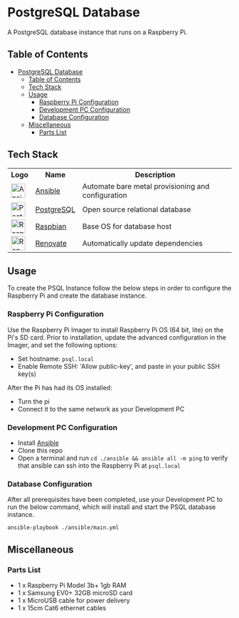 # PostgreSQL Database

A PostgreSQL database instance that runs on a Raspberry Pi.

## Table of Contents

<!-- TOC -->
* [PostgreSQL Database](#postgresql-database)
  * [Table of Contents](#table-of-contents)
  * [Tech Stack](#tech-stack)
  * [Usage](#usage)
    * [Raspberry Pi Configuration](#raspberry-pi-configuration)
    * [Development PC Configuration](#development-pc-configuration)
    * [Database Configuration](#database-configuration)
  * [Miscellaneous](#miscellaneous)
    * [Parts List](#parts-list)
<!-- TOC -->

## Tech Stack

<table>
    <tr>
        <th>Logo</th>
        <th>Name</th>
        <th>Description</th>
    </tr>
    <tr>
        <td><img alt="Ansible logo" width="32" src="https://simpleicons.org/icons/ansible.svg"></td>
        <td><a href="https://www.ansible.com">Ansible</a></td>
        <td>Automate bare metal provisioning and configuration</td>
    </tr>
    <tr>
        <td><img alt="PostgreSQL logo" width="32" src="https://wiki.postgresql.org/images/a/a4/PostgreSQL_logo.3colors.svg"></td>
        <td><a href="https://www.ansible.com">PostgreSQL</a></td>
        <td>Open source relational database</td>
    </tr> 
    <tr>
        <td><img alt="Raspbian logo" width="32" src="https://www.raspberrypi.com/app/uploads/2021/10/cropped-Raspberry-Pi-Favicon-100x100-1-300x300.png"></td>
        <td><a href="https://www.raspbian.org/">Raspbian</a></td>
        <td>Base OS for database host</td>
    </tr>
    <tr>
        <td><img alt="Renovate logo" width="32" src="https://docs.renovatebot.com/assets/images/logo.png"></td>
        <td><a href="https://www.whitesourcesoftware.com/free-developer-tools/renovate">Renovate</a></td>
        <td>Automatically update dependencies</td>
    </tr>
</table>

## Usage

To create the PSQL Instance follow the below steps in order to configure the Raspberry Pi and create the database instance.

### Raspberry Pi Configuration

Use the Raspberry Pi Imager to install Raspberry Pi OS (64 bit, lite) on the Pi's SD card.
Prior to installation, update the advanced configuration in the Imager, and set the following options:
- Set hostname: `psql.local`
- Enable Remote SSH: 'Allow public-key', and paste in your public SSH key(s)

After the Pi has had its OS installed:
- Turn the pi
- Connect it to the same network as your Development PC

### Development PC Configuration
- Install [Ansible](https://docs.ansible.com/ansible/latest/installation_guide/intro_installation.html)
- Clone this repo
- Open a terminal and run `cd ./ansible && ansible all -m ping` to verify that ansible can ssh into the Raspberry Pi at `psql.local`

### Database Configuration 

After all prerequisites have been completed, use your Development PC to run the below command, which will install and start the PSQL database instance.
```
ansible-playbook ./ansible/main.yml
```

## Miscellaneous 

### Parts List

- 1 x Raspberry Pi Model 3b+ 1gb RAM
- 1 x Samsung EV0+ 32GB microSD card
- 1 x MicroUSB cable for power delivery 
- 1 x 15cm Cat6 ethernet cables
